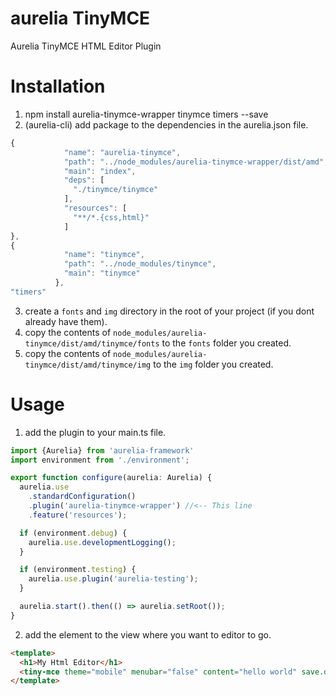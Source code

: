 # aurelia TinyMCE
Aurelia TinyMCE HTML Editor Plugin

# Installation
1. npm install aurelia-tinymce-wrapper tinymce timers --save
2. (aurelia-cli) add package to the dependencies in the aurelia.json file.
```javascript
{
            "name": "aurelia-tinymce",
            "path": "../node_modules/aurelia-tinymce-wrapper/dist/amd",
            "main": "index",
            "deps": [
              "./tinymce/tinymce"
            ],            
            "resources": [
              "**/*.{css,html}"
            ]
},
{
            "name": "tinymce",
            "path": "../node_modules/tinymce",
            "main": "tinymce"
          },
"timers"
```
3. create a `fonts` and `img` directory in the root of your project (if you dont already have them).
4. copy the contents of `node_modules/aurelia-tinymce/dist/amd/tinymce/fonts` to the `fonts` folder you created.
5. copy the contents of `node_modules/aurelia-tinymce/dist/amd/tinymce/img` to the `img` folder you created.

# Usage

1. add the plugin to your main.ts file.
```javascript
import {Aurelia} from 'aurelia-framework'
import environment from './environment';

export function configure(aurelia: Aurelia) {
  aurelia.use
    .standardConfiguration()
    .plugin('aurelia-tinymce-wrapper') //<-- This line
    .feature('resources');

  if (environment.debug) {
    aurelia.use.developmentLogging();
  }

  if (environment.testing) {
    aurelia.use.plugin('aurelia-testing');
  }

  aurelia.start().then(() => aurelia.setRoot());
}
```

2. add the element to the view where you want to editor to go.
```html
<template>
  <h1>My Html Editor</h1>
  <tiny-mce theme="mobile" menubar="false" content="hello world" save.delegate="saveContent($event)"></tiny-mce> <!--This line-->
</template>
```
